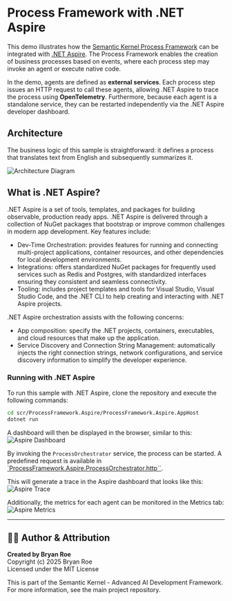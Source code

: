 # Process Framework with .NET Aspire

This demo illustrates how the [Semantic Kernel Process Framework](https://learn.microsoft.com/semantic-kernel/overview) can be integrated with [.NET Aspire](https://learn.microsoft.com/dotnet/aspire/get-started/aspire-overview). The Process Framework enables the creation of business processes based on events, where each process step may invoke an agent or execute native code.

In the demo, agents are defined as **external services**. Each process step issues an HTTP request to call these agents, allowing .NET Aspire to trace the process using **OpenTelemetry**. Furthermore, because each agent is a standalone service, they can be restarted independently via the .NET Aspire developer dashboard.

## Architecture

The business logic of this sample is straightforward: it defines a process that translates text from English and subsequently summarizes it.

![Architecture Diagram](./docs/architecture.png)

## What is .NET Aspire?

.NET Aspire is a set of tools, templates, and packages for building observable, production ready apps. .NET Aspire is delivered through a collection of NuGet packages that bootstrap or improve common challenges in modern app development.
Key features include:

- Dev-Time Orchestration: provides features for running and connecting multi-project applications, container resources, and other dependencies for local development environments.
- Integrations: offers standardized NuGet packages for frequently used services such as Redis and Postgres, with standardized interfaces ensuring they consistent and seamless connectivity.
- Tooling: includes project templates and tools for Visual Studio, Visual Studio Code, and the .NET CLI to help creating and interacting with .NET Aspire projects.

.NET Aspire orchestration assists with the following concerns:

- App composition: specify the .NET projects, containers, executables, and cloud resources that make up the application.
- Service Discovery and Connection String Management: automatically injects the right connection strings, network configurations, and service discovery information to simplify the developer experience.

### Running with .NET Aspire

To run this sample with .NET Aspire, clone the repository and execute the following commands:

```bash
cd scr/ProcessFramework.Aspire/ProcessFramework.Aspire.AppHost
dotnet run
```

A dashboard will then be displayed in the browser, similar to this:
![Aspire Dashboard](./docs/aspire-dashboard.png)

By invoking the `ProcessOrchestrator` service, the process can be started. A predefined request is available in [`ProcessFramework.Aspire.ProcessOrchestrator.http``](./ProcessFramework.Aspire/ProcessFramework.Aspire.ProcessOrchestrator/ProcessFramework.Aspire.ProcessOrchestrator.http).

This will generate a trace in the Aspire dashboard that looks like this:
![Aspire Trace](./docs/aspire-traces.png)

Additionally, the metrics for each agent can be monitored in the Metrics tab:
![Aspire Metrics](./docs/aspire-metrics.png)


---

## 👨‍💻 Author & Attribution

**Created by Bryan Roe**  
Copyright (c) 2025 Bryan Roe  
Licensed under the MIT License

This is part of the Semantic Kernel - Advanced AI Development Framework.
For more information, see the main project repository.
